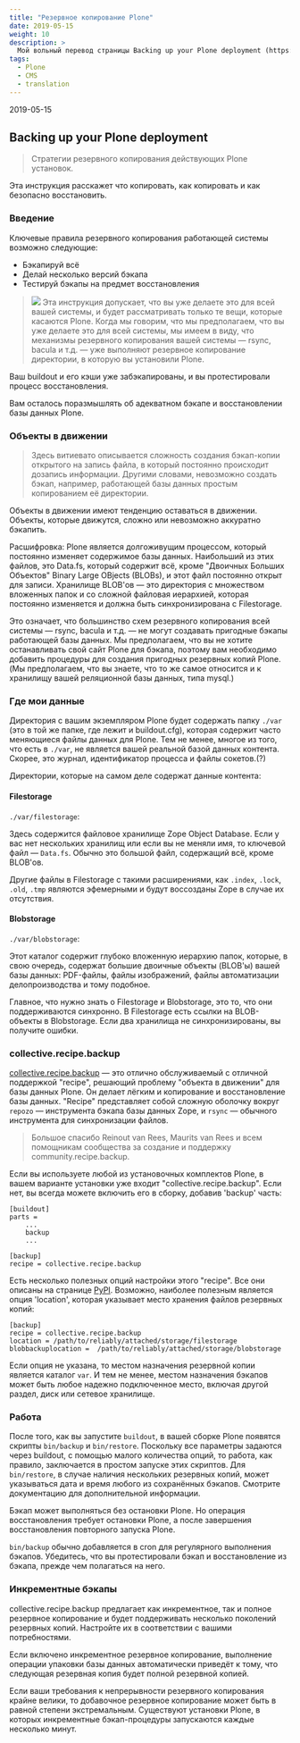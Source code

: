 ```yaml
---
title: "Резервное копирование Plone"
date: 2019-05-15
weight: 10
description: >
  Мой вольный перевод страницы Backing up your Plone deployment (https://docs.plone.org/manage/deploying/backup.html)
tags:
  - Plone
  - CMS
  - translation
---
```


2019-05-15

## Backing up your Plone deployment
> Стратегии резервного копирования действующих Plone установок.

Эта инструкция расскажет что копировать, как копировать и как безопасно восстановить.

### Введение
Ключевые правила резервного копирования работающей системы возможно следующие:

- Бэкапируй всё
- Делай несколько версий бэкапа
- Тестируй бэкапы на предмет восстановления

> ![](/img/dialog-warning.png) Эта инструкция допускает, что вы уже делаете это для всей вашей системы, и будет рассматривать только те вещи, которые касаются Plone. Когда мы говорим, что мы предполагаем, что вы уже делаете это для всей системы, мы имеем в виду, что механизмы резервного копирования вашей системы — rsync, bacula и т.д. — уже выполняют резервное копирование директории, в которую вы установили Plone.

Ваш buildout и его кэши уже забэкапированы, и вы протестировали процесс восстановления.

Вам осталось поразмышлять об адекватном бэкапе и восстановлении базы данных Plone.

### Объекты в движении
> Здесь витиевато описывается сложность создания бэкап-копии открытого на запись файла, в который постоянно происходит дозапись информации. Другими словами, невозможно создать бэкап, например, работающей базы данных простым копированием её директории.

Объекты в движении имеют тенденцию оставаться в движении. Объекты, которые движутся, сложно или невозможно аккуратно бэкапить.

Расшифровка: Plone является долгоживущим процессом, который постоянно изменяет содержимое базы данных. Наибольший из этих файлов, это Data.fs, который содержит всё, кроме "Двоичных Больших Объектов" Binary Large OBjects (BLOBs), и этот файл постоянно открыт для записи. Хранилище BLOB'ов — это директория с множеством вложенных папок и со сложной файловая иерархией, которая постоянно изменяется и должна быть синхронизирована с Filestorage.

Это означает, что большинство схем резервного копирования всей системы — rsync, bacula и т.д. — не могут создавать пригодные бэкапы работающей базы данных. Мы предполагаем, что вы не хотите останавливать свой сайт Plone для бэкапа, поэтому вам необходимо добавить процедуры для создания пригодных резервных копий Plone. (Мы предполагаем, что вы знаете, что то же самое относится и к хранилищу вашей реляционной базы данных, типа mysql.)

### Где мои данные
Директория с вашим экземпляром Plone будет содержать папку `./var` (это в той же папке, где лежит и buildout.cfg), которая содержит часто меняющиеся файлы данных для Plone. Тем не менее, многое из того, что есть в `./var`, не является вашей реальной базой данных контента. Скорее, это журнал, идентификатор процесса и файлы сокетов.(?)

Директории, которые на самом деле содержат данные контента:

#### Filestorage
`./var/filestorage`:

Здесь содержится файловое хранилище Zope Object Database. Если у вас нет нескольких хранилищ или если вы не меняли имя, то ключевой файл — `Data.fs`. Обычно это большой файл, содержащий всё, кроме BLOB'ов.

Другие файлы в Filestorage с такими расширениями, как `.index`, `.lock`, `.old`, `.tmp` являются эфемерными и будут воссозданы Zope в случае их отсутствия.

#### Blobstorage
`./var/blobstorage`:

Этот каталог содержит глубоко вложенную иерархию папок, которые, в свою очередь, содержат большие двоичные объекты (BLOB'ы) вашей базы данных: PDF-файлы, файлы изображений, файлы автоматизации делопроизводства и тому подобное.

Главное, что нужно знать о Filestorage и Blobstorage, это то, что они поддерживаются синхронно. В Filestorage есть ссылки на BLOB-объекты в Blobstorage. Если два хранилища не синхронизированы, вы получите ошибки.

### collective.recipe.backup
[collective.recipe.backup](https://pypi.python.org/pypi/collective.recipe.backup) — это отлично обслуживаемый с отличной поддержкой "recipe", решающий проблему "объекта в движении" для базы данных Plone. Он делает лёгким и копирование и восстановление базы данных. "Recipe" представляет собой сложную оболочку вокруг `repozo` — инструмента бэкапа базы данных Zope, и `rsync` — обычного инструмента для синхронизации файлов.

> Большое спасибо Reinout van Rees, Maurits van Rees и всем помощникам сообщества за создание и поддержку community.recipe.backup.

Если вы используете любой из установочных комплектов Plone, в вашем варианте установки уже входит "collective.recipe.backup". Если нет, вы всегда можете включить его в сборку, добавив 'backup' часть:

```
[buildout]
parts =
    ...
    backup
    ...

[backup]
recipe = collective.recipe.backup
```

Есть несколько полезных опций настройки этого "recipe". Все они описаны на странице [PyPI](https://pypi.python.org/pypi/collective.recipe.backup). Возможно, наиболее полезным является опция 'location', которая указывает место хранения файлов резервных копий:

```
[backup]
recipe = collective.recipe.backup
location = /path/to/reliably/attached/storage/filestorage
blobbackuplocation =  /path/to/reliably/attached/storage/blobstorage
```

Если опция не указана, то местом назначения резервной копии является каталог `var`. И тем не менее, местом назначения бэкапов может быть любое надежно подключенное место, включая другой раздел, диск или сетевое хранилище.

### Работа
После того, как вы запустите `buildout`, в вашей сборке Plone появятся скрипты `bin/backup` и `bin/restore`. Поскольку все параметры задаются через buildout, с помощью малого количества опций, то работа, как правило, заключается в простом запуске этих скриптов. Для `bin/restore`, в случае наличия нескольких резервных копий, может указываться дата и время любого из сохранённых бэкапов. Смотрите документацию для дополнительной информации.

Бэкап может выполняться без остановки Plone. Но операция восстановления требует остановки Plone, а после завершения восстановления повторного запуска Plone.

`bin/backup` обычно добавляется в cron для регулярного выполнения бэкапов. Убедитесь, что вы протестировали бэкап и восстановление из бэкапа, прежде чем полагаться на него.

### Инкрементные бэкапы
collective.recipe.backup предлагает как инкрементное, так и полное резервное копирование и будет поддерживать несколько поколений резервных копий. Настройте их в соответствии с вашими потребностями.

Если включено инкрементное резервное копирование, выполнение операции упаковки базы данных автоматически приведёт к тому, что следующая резервная копия будет полной резервной копией.

Если ваши требования к непрерывности резервного копирования крайне велики, то добавочное резервное копирование может быть в равной степени экстремальным. Существуют установки Plone, в которых инкрементные бэкап-процедуры запускаются каждые несколько минут.
